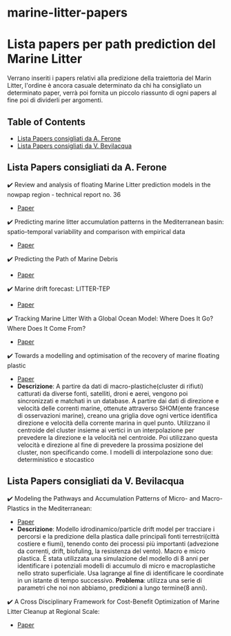 # marine-litter-papers
# Lista papers per path prediction del Marine Litter

Verrano inseriti i papers relativi alla predizione della traiettoria del Marin Litter, l'ordine è ancora casuale determinato da chi ha consigliato un determinato
paper, verrà poi fornita un piccolo riassunto di ogni papers al fine poi di dividerli per argomenti.

## Table of Contents
- [Lista Papers consigliati da A. Ferone](#Lista-Papers-consigliati-da-A.-Ferone)
- [Lista Papers consigliati da V. Bevilacqua](#Lista-Papers-consigliati-da-V.-Bevilacqua)

## Lista Papers consigliati da A. Ferone

:heavy_check_mark: Review and analysis of floating Marine Litter prediction models in the nowpap region - technical report no. 36 
- [Paper](https://wedocs.unep.org/handle/20.500.11822/26237)

:heavy_check_mark: Predicting marine litter accumulation patterns in the Mediterranean basin: spatio-temporal variability and comparison with empirical data 
- [Paper](https://indicit-europa.eu/cms/wp-content/uploads/2021/03/Mansui-et-al_-2020.pdf)

:heavy_check_mark: Predicting the Path of Marine Debris 
- [Paper](https://www.akcoastalstudies.org/data/Curriculum-2020_out_of_school/Predicting_the_Path_of_Marine_Debris.pdf)

:heavy_check_mark: Marine drift forecast: LITTER-TEP 
- [Paper](https://marine.copernicus.eu/services/use-cases/marine-drift-forecast-litter-tep)

:heavy_check_mark: Tracking Marine Litter With a Global Ocean Model: Where Does It Go? Where Does It Come From?
- [Paper](https://www.frontiersin.org/articles/10.3389/fmars.2021.667591/full)

:heavy_check_mark: Towards a modelling and optimisation of the recovery of marine floating plastic
- [Paper](https://hal.archives-ouvertes.fr/hal-03365821/document)
- **Descrizione**: A partire da dati di macro-plastiche(cluster di rifiuti) catturati da diverse fonti, satelliti, droni e aerei, vengono poi sincronizzati e matchati in un database. A partire dai dati di direzione e velocità delle correnti marine, ottenute attraverso SHOM(ente francese di osservazioni marine), creano una griglia dove ogni vertice identifica direzione e velocità della corrente marina in quel punto. Utilizzano il centroide del cluster insieme ai vertici in un interpolazione per prevedere la direzione e la velocità nel centroide. Poi utilizzano questa velocità e direzione al fine di prevedere la prossima posizione del cluster, non specificando come. I modelli di interpolazione sono due: deterministico e stocastico

## Lista Papers consigliati da V. Bevilacqua
:heavy_check_mark: Modeling the Pathways and Accumulation Patterns of Micro- and Macro-Plastics in the Mediterranean:
- [Paper](https://www.frontiersin.org/articles/10.3389/fmars.2021.743117/full)
- **Descrizione**: Modello idrodinamico/particle drift model per tracciare i percorsi e la predizione della plastica dalle principali fonti terrestri(città costiere e fiumi), tenendo conto dei processi più importanti (advezione da correnti, drift, biofuling, la resistenza del vento). Macro e micro plastica. È stata utilizzata una simulazione del modello di 8 anni per identificare i potenziali modelli di accumulo di micro e macroplastiche nello strato superficiale. Usa lagrange al fine di identificare le coordinate in un istante di tempo successivo. **Problema**: utilizza una serie di parametri che noi non abbiamo, predizioni a lungo termine(8 anni).

:heavy_check_mark: A Cross Disciplinary Framework for Cost-Benefit Optimization of Marine Litter Cleanup at Regional Scale:
- [Paper](https://www.frontiersin.org/articles/10.3389/fmars.2021.744208/full)
